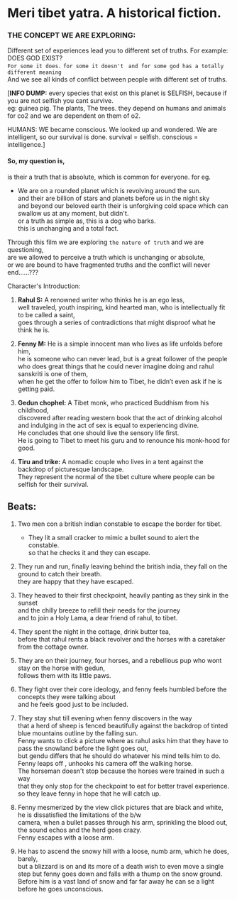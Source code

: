 # Meri tibet yatra. A historical fiction.

### THE CONCEPT WE ARE EXPLORING:

 Different set of experiences lead you to different set of truths. For example:
 DOES GOD EXIST?  
 `For some it does.` `for some it doesn't` ` and for some god has a totally different meaning`  
 And we see all kinds of conflict between people with different set of truths.

 [**INFO DUMP:** every species that exist on this planet is SELFISH, because if you are not selfish you cant survive.  
  eg: guinea pig.
 The plants, The trees. they depend on humans and animals for co2 and we are dependent on them of o2.

HUMANS: WE became conscious. We looked up and wondered. We are intelligent, so our survival is done. survival = selfish.
conscious = intelligence.]

 #### So, my question is,
  is their a truth that is absolute, which is common for everyone. for eg.
  * We are on a rounded planet which is revolving around the sun. <br> and their are billion of stars and planets before us in the night sky<br> and beyond our beloved earth their is unforgiving cold space which can swallow us at any moment, but didn't. <br> or a truth as simple as, this is a dog who barks.<br> this is unchanging and a total fact.
   
   Through this film we are exploring `the nature of truth` and we are questioning,   
    are we allowed to perceive a truth which is unchanging or absolute,  
     or we are bound to have fragmented truths and the conflict will never end......???

Character's Introduction:

1. **Rahul S:** A renowned writer who thinks he is an ego less,  
well traveled, youth inspiring, kind hearted man, 
who is intellectually fit to be called a saint,  
goes through a series of contradictions that might disproof what he think he is.  

1. **Fenny M:** He is a simple innocent man who lives as life unfolds before him,  
he is someone who can never lead, but is a great follower of the people   
who does great things that he could never imagine doing and rahul sanskriti is one of them,  
when he get the offer to follow him to Tibet, he didn’t even ask if he is getting paid.

1. **Gedun chophel:** A Tibet monk, who practiced Buddhism from his childhood,  
discovered after reading western book that the act of drinking alcohol  
and indulging in the act of sex is equal to experiencing divine.  
He concludes that one should live the sensory life first.  
He is going to Tibet to meet his guru and to renounce his monk-hood for good.

1. **Tiru and trike:** A nomadic couple who lives in a tent against the backdrop of picturesque landscape.  
They represent the normal of the tibet culture where people can be selfish for their survival. 






## Beats:
1. Two men con a british indian constable to escape the border for tibet.
   * They lit a small cracker to mimic a bullet sound to alert the constable.  
     so that he checks it and they can escape.

2. They run and run, finally leaving behind the british india, they fall on the ground to catch their breath.  
   they are happy that they have escaped.

3. They heaved to their first checkpoint, heavily panting as they sink in the sunset  
    and the chilly breeze to refill their needs for the journey  
    and to join a Holy Lama, a dear friend of rahul, to tibet.
    <!-- The lama has a pup as a parting gift for his master. --> 

4. They spent the night in the cottage, drink butter tea,  
    before that rahul rents a black revolver and the horses with a caretaker from the cottage owner.

5. They are on their journey, four horses, and a rebellious pup who wont stay on the horse with gedun,  
    follows them with its little paws.

6. They fight over their core ideology, and fenny feels humbled before the concepts they were talking about  
    and he feels good just to be included.

7. They stay shut till evening when fenny discovers in the way  
that a herd of sheep is fenced beautifully against the backdrop of tinted blue mountains outline by the falling sun.  
Fenny wants to click a picture where as rahul asks him that they have to pass the snowland before the light goes out,  
 but gendu differs that he should do whatever his mind tells him to do.  
 Fenny leaps off , unhooks his camera off the walking horse.  
The horseman doesn't stop because the horses were trained in such a way  
that they only stop for the checkpoint to eat for better travel experience.   
so they leave fenny in hope that he will catch up.  

8. Fenny mesmerized by the view click pictures that are black and white, he is dissatisfied the limitations of the b/w <br> camera, when a bullet passes through his arm, sprinkling the blood out, the sound echos and the herd goes crazy.<br> Fenny escapes with a loose arm.

9. He has to ascend the snowy hill with a loose, numb arm, which he does, barely,<br> but a blizzard is on and its more of a death wish to even move a single step but fenny goes down and falls with a thump on the snow ground.<br> Before him is a vast land of snow and far far away he can se a light before he goes unconscious.


  